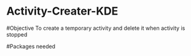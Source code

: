 # Activity-Creater-KDE

#Objective 
To create a temporary activity and delete it when activity is stopped

#Packages needed
